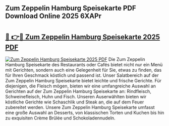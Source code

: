 ## Zum Zeppelin Hamburg Speisekarte PDF Download Online 2025 6XAPr

# <h2><a href="http://gc5e06j.nevu.top/?p=Zum+Zeppelin+Hamburg+Speisekarte">🔗 👉🔴 Zum Zeppelin Hamburg Speisekarte 2025 PDF</a></h2>

[![Zum Zeppelin Hamburg Speisekarte 2025 PDF](https://i.imgur.com/dBaPXMq.png)](http://gc5e06j.nevu.top/?p=Zum+Zeppelin+Hamburg+Speisekarte)
Die Zum Zeppelin Hamburg Speisekarte des Restaurants oder Cafés bietet nicht nur ein Menü mit Gerichten, sondern auch eine Gelegenheit für Sie, etwas zu finden, das für Ihren Geschmack köstlich und passend ist. Unser Salatbereich auf der Zum Zeppelin Hamburg Speisekarte bietet leichte und frische Gerichte. Für diejenigen, die Fleisch mögen, bieten wir eine umfangreiche Auswahl an Gerichten auf der Zum Zeppelin Hamburg Speisekarte an: Rindfleisch, Schweinefleisch, Huhn und Fisch. Unseren Auserwählten bieten wir köstliche Gerichte wie Schaschlik und Steak an, die auf dem Feuer zubereitet werden. Unsere Zum Zeppelin Hamburg Speisekarte umfasst eine große Auswahl an Desserts, von klassischen Torten und Kuchen bis hin zu exquisiten Crème Brûlée und Schokoladennudeln.
